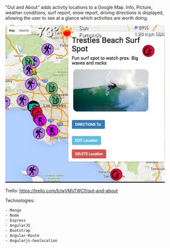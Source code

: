"Out and About" adds activity locations to a Google Map.
Info, Picture, weather conditions, surf report, snow report, driving directions is displayed,
allowing the user to see at a glance which activities are worth doing.

![alt tag](public/images/mapAPIpic.png)


Trello: https://trello.com/b/wVMsTWCf/out-and-about


Technologies:

    - Mongo
    - Node
    - Express
    - AngularJS
    - Bootstrap
    - Angular-Route
    - Angularjs-Geolocation
